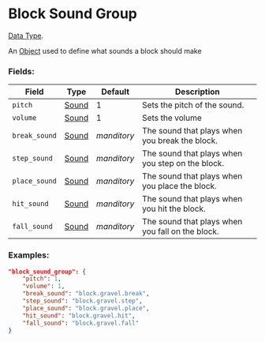 # Block Sound Group

[Data Type](../data_types.md).

An [Object](object.md) used to define what sounds a block should make

### Fields:

Field                |                  Type               |  Default  | Description
---------------------|-------------------------------------|-----------|-------------
`pitch`              | [Sound](../data_types/sound.md)     |     1     | Sets the pitch of the sound.
`volume`             | [Sound](../data_types/sound.md)     |     1     | Sets the volume
`break_sound`        | [Sound](../data_types/sound.md)     |*manditory*| The sound that plays when you break the block.
`step_sound`         | [Sound](../data_types/sound.md)     |*manditory*| The sound that plays when you step on the block.
`place_sound`        | [Sound](../data_types/sound.md)     |*manditory*| The sound that plays when you place the block.
`hit_sound`          | [Sound](../data_types/sound.md)     |*manditory*| The sound that plays when you hit the block.
`fall_sound`         | [Sound](../data_types/sound.md)     |*manditory*| The sound that plays when you fall on the block.

### Examples:

```json
"block_sound_group": {
	"pitch": 1,
	"volume": 1,
	"break_sound": "block.gravel.break",
	"step_sound": "block.gravel.step",
	"place_sound": "block.gravel.place",
	"hit_sound": "block.gravel.hit",
	"fall_sound": "block.gravel.fall"
}
```